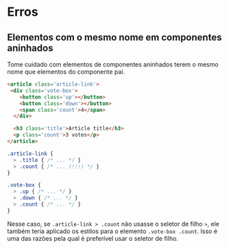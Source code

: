 # Erros

## Elementos com o mesmo nome em componentes aninhados
Tome cuidado com elementos de componentes aninhados terem o mesmo nome que elementos do componente pai.

```html
<article class='article-link'>
 <div class='vote-box'>
    <button class='up'></button>
    <button class='down'></button>
    <span class='count'>4</span>
  </div>

  <h3 class='title'>Article title</h3>
  <p class='count'>3 votes</p>
</article>
```

```scss
.article-link {
  > .title { /* ... */ }
  > .count { /* ... (!!!) */ }
}

.vote-box {
  > .up { /* ... */ }
  > .down { /* ... */ }
  > .count { /* ... */ }
}
```

Nesse caso, se `.article-link > .count` não usasse o seletor de filho `>`, ele também teria aplicado os estilos para o elemento `.vote-box .count`. Isso é uma das razões pela qual é preferível usar o seletor de filho.
